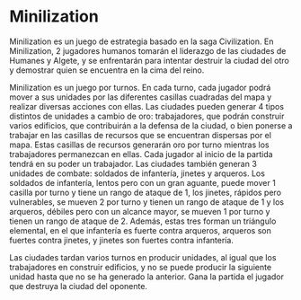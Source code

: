 # Minilization
Minilization es un juego de estrategia basado en la saga Civilization. En Minilization, 2 jugadores humanos tomarán el liderazgo de las ciudades de Humanes y Algete, y se enfrentarán para intentar destruir la ciudad del otro y demostrar quien se encuentra en la cima del reino.

Minilization es un juego por turnos. En cada turno, cada jugador podrá mover a sus unidades por las diferentes casillas cuadradas del mapa y realizar diversas acciones con ellas. Las ciudades pueden generar 4 tipos distintos de unidades a cambio de oro: trabajadores, que podrán construir varios edificios, que contribuirán a la defensa de la ciudad, o bien ponerse a trabajar en las casillas de recursos que se encuentran dispersas por el mapa. Estas casillas de recursos generarán oro por turno mientras los trabajadores permanezcan en ellas. Cada jugador al inicio de la partida tendrá en su poder un trabajador. Las ciudades también generan 3 unidades de combate: soldados de infantería, jinetes y arqueros. Los soldados de infantería, lentos pero con un gran aguante, puede mover 1 casilla por turno y tiene un rango de ataque de 1, los jinetes, rápidos pero vulnerables, se mueven 2 por turno y tienen un rango de ataque de 1 y los arqueros, débiles pero con un alcance mayor, se mueven 1 por turno y tienen un rango de ataque de 2. Además, estas tres forman un triángulo elemental, en el que infantería es fuerte contra arqueros, arqueros son fuertes contra jinetes, y jinetes son fuertes contra infantería.

Las ciudades tardan varios turnos en producir unidades, al igual que los trabajadores en construir edificios, y no se puede producir la siguiente unidad hasta que no se ha generado la anterior. Gana la partida el jugador que destruya la ciudad del oponente.
